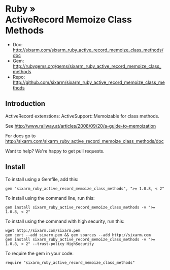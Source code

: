 # Ruby » <br> ActiveRecord Memoize Class Methods

* Doc: <http://sixarm.com/sixarm_ruby_active_record_memoize_class_methods/doc>
* Gem: <http://rubygems.org/gems/sixarm_ruby_active_record_memoize_class_methods>
* Repo: <http://github.com/sixarm/sixarm_ruby_active_record_memoize_class_methods>
<!--HEADER-SHUT-->


## Introduction

ActiveRecord extenstions: ActiveSupport::Memoizable for class methods.

See http://www.railway.at/articles/2008/09/20/a-guide-to-memoization

For docs go to <http://sixarm.com/sixarm_ruby_active_record_memoize_class_methods/doc>

Want to help? We're happy to get pull requests.


<!--INSTALL-OPEN-->

## Install

To install using a Gemfile, add this:

    gem "sixarm_ruby_active_record_memoize_class_methods", ">= 1.0.8, < 2"

To install using the command line, run this:

    gem install sixarm_ruby_active_record_memoize_class_methods -v ">= 1.0.8, < 2"

To install using the command with high security, run this:

    wget http://sixarm.com/sixarm.pem
    gem cert --add sixarm.pem && gem sources --add http://sixarm.com
    gem install sixarm_ruby_active_record_memoize_class_methods -v ">= 1.0.8, < 2" --trust-policy HighSecurity

To require the gem in your code:

    require "sixarm_ruby_active_record_memoize_class_methods"

<!--INSTALL-SHUT-->
